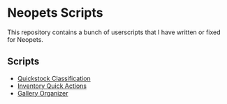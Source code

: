 # Neopets Scripts

This repository contains a bunch of userscripts that I have written or fixed for Neopets.

## Scripts

- [Quickstock Classification](./quickstock-classification/quickstock-classification.js)
- [Inventory Quick Actions](./inventory-quick-actions/inventory-quick-actions.js)
- [Gallery Organizer](./gallery-organizer/gallery-organizer.js)
